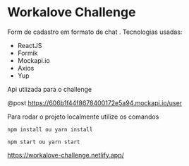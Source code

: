 # Workalove Challenge

Form de cadastro em formato de chat . Tecnologias usadas:

- ReactJS
- Formik
- Mockapi.io
- Axios
- Yup

Api utlizada para o challenge

@post https://606b1f44f8678400172e5a94.mockapi.io/user

Para rodar o projeto localmente utilize os comandos

`npm install ou yarn install`

`npm start ou yarn start`

https://workalove-challenge.netlify.app/
